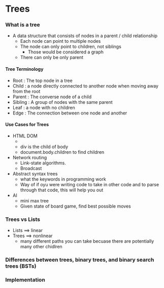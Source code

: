 # Trees
### What is a tree
- A data structure that consists of nodes in a parent / child relationship
    - Each node can point to multiple nodes
    - The node can only point to children, not siblings
        - Those would be considered a graph
    - There can only be only parent
#### Tree Terminology
- Root : The top node in a tree
- Child : a node directly connected to another node when moving away from the root
- Parent : The converse node of a child
- Sibling : A group of nodes with the same parent
- Leaf : a node with no children
- Edge : The connection between one node and another
#### Use Cases for Trees
- HTML DOM
    - <body><div></div></body>
    - div is the child of body  
    - document.body.children to find children
- Network routing
    - Link-state algorithms.
    - Broadcast
- Abstract syntax trees
    - what the keywords in programming work
    - Way of if oyu were writing code to take in other code and to parse through that code, this will help you out
- AI
    - mini max tree
    - Given state of board game, find best possible moves

### Trees vs Lists
- Lists ==> linear
- Trees ==> nonlinear
    - many different paths you can take becuase there are potentially many other chidlren
### Differences between trees, binary trees, and binary search trees (BSTs)
### Implementation